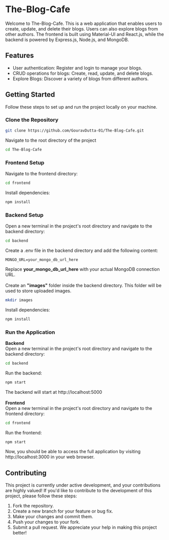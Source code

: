 # The-Blog-Cafe
Welcome to The-Blog-Cafe. This is a web application that enables users to create, update, and delete their blogs. Users can also explore blogs from other authors. The frontend is built using Material-UI and React.js, while the backend is powered by Express.js, Node.js, and MongoDB.

## Features
- User authentication: Register and login to manage your blogs.
- CRUD operations for blogs: Create, read, update, and delete blogs.
- Explore Blogs: Discover a variety of blogs from different authors.

## Getting Started
Follow these steps to set up and run the project locally on your machine.
### Clone the Repository
```bash
git clone https://github.com/GouravDutta-01/The-Blog-Cafe.git
```
Navigate to the root directory of the project
```bash
cd The-Blog-Cafe
```
### Frontend Setup
Navigate to the frontend directory:
```bash
cd frontend
```
Install dependencies:
```bash
npm install
```
### Backend Setup
Open a new terminal in the project's root directory and navigate to the backend directory:
```bash
cd backend
```
Create a .env file in the backend directory and add the following content:
```env
MONGO_URL=your_mongo_db_url_here
```
Replace <b>your_mongo_db_url_here</b> with your actual MongoDB connection URL.<br/><br/>
Create an <b>"images"</b> folder inside the backend directory. This folder will be used to store uploaded images.
```bash
mkdir images
```
Install dependencies:
```bash
npm install
```
### Run the Application
<b>Backend</b><br/>
Open a new terminal in the project's root directory and navigate to the backend directory:
```bash
cd backend
```
Run the backend:
```bash
npm start
```
The backend will start at http://localhost:5000<br/><br/>
<b>Frontend</b><br/>
Open a new terminal in the project's root directory and navigate to the frontend directory:
```bash
cd frontend
```
Run the frontend:
```bash
npm start
```
Now, you should be able to access the full application by visiting http://localhost:3000 in your web browser.

## Contributing
This project is currently under active development, and your contributions are highly valued! If you'd like to contribute to the development of this project, please follow these steps:

1. Fork the repository.
2. Create a new branch for your feature or bug fix.
3. Make your changes and commit them.
4. Push your changes to your fork.
5. Submit a pull request.
We appreciate your help in making this project better!
